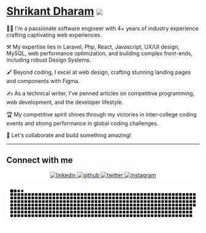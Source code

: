 # [Shrikant Dharam](https://github.com/Shrikant-28) <img src="https://raw.githubusercontent.com/MartinHeinz/MartinHeinz/master/wave.gif" width="30">

👨‍💻 I'm a passionate software engineer with 4+ years of industry experience crafting captivating web experiences.

⚒️ My expertise lies in Laravel, Php, React, Javascript, UX/UI design, MySQL, web performance optimization, and building complex front-ends, including robust Design Systems.

🖌️ Beyond coding, I excel at web design, crafting stunning landing pages and components with Figma.

✍️ As a technical writer, I've penned articles on competitive programming, web development, and the developer lifestyle.

🏆 My competitive spirit shines through my victories in inter-college coding events and strong performance in global coding challenges.

🤝 Let's collaborate and build something amazing!

---

## Connect with me  
<div align="center">
 <a href="https://in.linkedin.com/in/shrikant-dharam" target="_blank">
<img src=https://img.shields.io/badge/linkedin-%231E77B5.svg?&style=for-the-badge&logo=linkedin&logoColor=white alt=linkedin style="margin-bottom: 5px;" />
</a>
<a href="https://github.com/Shrikant-28" target="_blank">
<img src=https://img.shields.io/badge/github-%2324292e.svg?&style=for-the-badge&logo=github&logoColor=white alt=github style="margin-bottom: 5px;" />
</a>
<a href="https://twitter.com/ShrikantDharam" target="_blank">
<img src=https://img.shields.io/badge/twitter-%2300acee.svg?&style=for-the-badge&logo=twitter&logoColor=white alt=twitter style="margin-bottom: 5px;" />
</a> 
<a href="https://instagram.com/shrikant.dharam" target="_blank">
<img src=https://img.shields.io/badge/instagram-%23000000.svg?&style=for-the-badge&logo=instagram&logoColor=white alt=instagram style="margin-bottom: 5px;" />
</a>
</div>

![Snake Graph](https://github.com/kothariji/kothariji/blob/master/github-user-contribution.svg)
